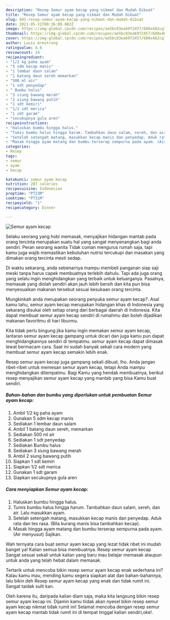 ```yaml
---
description: "Resep Semur ayam kecap yang nikmat dan Mudah Dibuat"
title: "Resep Semur ayam kecap yang nikmat dan Mudah Dibuat"
slug: 691-resep-semur-ayam-kecap-yang-nikmat-dan-mudah-dibuat
date: 2021-05-31T00:36:09.802Z
image: https://img-global.cpcdn.com/recipes/ae5bc83ea69f2457/680x482cq70/semur-ayam-kecap-foto-resep-utama.jpg
thumbnail: https://img-global.cpcdn.com/recipes/ae5bc83ea69f2457/680x482cq70/semur-ayam-kecap-foto-resep-utama.jpg
cover: https://img-global.cpcdn.com/recipes/ae5bc83ea69f2457/680x482cq70/semur-ayam-kecap-foto-resep-utama.jpg
author: Louis Armstrong
ratingvalue: 4.6
reviewcount: 14
recipeingredient:
- "1/2 kg paha ayam"
- "5 sdm kecap manis"
- "1 lembar daun salam"
- "1 batang daun sereh memarkan"
- "500 ml air"
- "1 sdt penyedap"
- " Bumbu halus"
- "3 siung bawang merah"
- "2 siung bawang putih"
- "1 sdt kemiri"
- "1/2 sdt merica"
- "1 sdt garam"
- "secukupnya gula aren"
recipeinstructions:
- "Haluskan bumbu hingga halus."
- "Tumis bumbu halus hingga harum. Tambahkan daun salam, sereh, dan air. Lalu masukkan ayam."
- "Setelah setengah matang, masukkan kecap manis dan penyedap. Aduk rata dan tes rasa. (Bila kurang manis bisa tambahkan kecap)."
- "Masak hingga ayam matang dan bumbu terserap sempurna pada ayam. (Air menyusut) Sajikan."
categories:
- Resep
tags:
- semur
- ayam
- kecap

katakunci: semur ayam kecap 
nutrition: 287 calories
recipecuisine: Indonesian
preptime: "PT23M"
cooktime: "PT31M"
recipeyield: "1"
recipecategory: Dinner

---
```



![Semur ayam kecap](https://img-global.cpcdn.com/recipes/ae5bc83ea69f2457/680x482cq70/semur-ayam-kecap-foto-resep-utama.jpg)

Selaku seorang yang hobi memasak, menyajikan hidangan mantab pada orang tercinta merupakan suatu hal yang sangat menyenangkan bagi anda sendiri. Peran seorang  wanita Tidak cuman mengurus rumah saja, tapi kamu juga wajib memastikan kebutuhan nutrisi tercukupi dan masakan yang dimakan orang tercinta mesti sedap.

Di waktu  sekarang, anda sebenarnya mampu membeli panganan siap saji meski tanpa harus capek membuatnya terlebih dahulu. Tapi ada juga orang yang selalu ingin menghidangkan yang terbaik untuk keluarganya. Pasalnya, memasak yang diolah sendiri akan jauh lebih bersih dan kita pun bisa menyesuaikan makanan tersebut sesuai kesukaan orang tercinta. 



Mungkinkah anda merupakan seorang penyuka semur ayam kecap?. Asal kamu tahu, semur ayam kecap merupakan hidangan khas di Indonesia yang sekarang disukai oleh setiap orang dari berbagai daerah di Indonesia. Kita dapat membuat semur ayam kecap sendiri di rumahmu dan boleh dijadikan makanan favoritmu di hari liburmu.

Kita tidak perlu bingung jika kamu ingin memakan semur ayam kecap, lantaran semur ayam kecap gampang untuk dicari dan juga kamu pun dapat menghidangkannya sendiri di tempatmu. semur ayam kecap dapat dimasak lewat bermacam cara. Saat ini sudah banyak sekali cara modern yang membuat semur ayam kecap semakin lebih enak.

Resep semur ayam kecap juga gampang sekali dibuat, lho. Anda jangan ribet-ribet untuk memesan semur ayam kecap, tetapi Anda mampu menghidangkan ditempatmu. Bagi Kamu yang hendak membuatnya, berikut resep menyajikan semur ayam kecap yang mantab yang bisa Kamu buat sendiri.

<!--inarticleads1-->

##### Bahan-bahan dan bumbu yang diperlukan untuk pembuatan Semur ayam kecap:

1. Ambil 1/2 kg paha ayam
1. Gunakan 5 sdm kecap manis
1. Sediakan 1 lembar daun salam
1. Ambil 1 batang daun sereh, memarkan
1. Sediakan 500 ml air
1. Sediakan 1 sdt penyedap
1. Sediakan  Bumbu halus
1. Sediakan 3 siung bawang merah
1. Ambil 2 siung bawang putih
1. Siapkan 1 sdt kemiri
1. Siapkan 1/2 sdt merica
1. Gunakan 1 sdt garam
1. Siapkan secukupnya gula aren




<!--inarticleads2-->

##### Cara menyiapkan Semur ayam kecap:

1. Haluskan bumbu hingga halus.
1. Tumis bumbu halus hingga harum. Tambahkan daun salam, sereh, dan air. Lalu masukkan ayam.
1. Setelah setengah matang, masukkan kecap manis dan penyedap. Aduk rata dan tes rasa. (Bila kurang manis bisa tambahkan kecap).
1. Masak hingga ayam matang dan bumbu terserap sempurna pada ayam. (Air menyusut) Sajikan.




Wah ternyata cara buat semur ayam kecap yang lezat tidak ribet ini mudah banget ya! Kalian semua bisa membuatnya. Resep semur ayam kecap Sangat sesuai sekali untuk kalian yang baru mau belajar memasak ataupun untuk anda yang telah hebat dalam memasak.

Tertarik untuk mencoba bikin resep semur ayam kecap enak sederhana ini? Kalau kamu mau, mending kamu segera siapkan alat dan bahan-bahannya, lalu bikin deh Resep semur ayam kecap yang enak dan tidak rumit ini. Sangat taidak sulit kan. 

Oleh karena itu, daripada kalian diam saja, maka kita langsung bikin resep semur ayam kecap ini. Dijamin kamu tiidak akan nyesel bikin resep semur ayam kecap nikmat tidak rumit ini! Selamat mencoba dengan resep semur ayam kecap mantab tidak rumit ini di tempat tinggal kalian sendiri,oke!.


